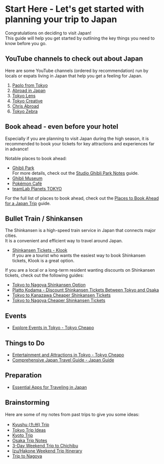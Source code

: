 # Start Here - Let's get started with planning your trip to Japan

Congratulations on deciding to visit Japan!  
This guide will help you get started by outlining the key things you need to know before you go.


## YouTube channels to check out about Japan

Here are some YouTube channels (ordered by recommendation) run by locals or expats living in Japan that help you get a feeling for Japan.
1. [Paolo from Tokyo](https://youtube.com/@paolofromtokyo)
1. [Abroad in Japan](https://youtube.com/@abroadinjapan)
1. [Tokyo Lens](https://youtube.com/@TokyoLens)
1. [Tokyo Creative](https://youtube.com/@TokyoCreativePlay)
1. [Chris Abroad](https://youtube.com/@ChrisAbroad)
1. [Tokyo Zebra](https://youtube.com/@TokyoZebra)


## Book ahead - even before your hotel

Especially if you are planning to visit Japan during the high season, it is recommended to book your tickets for key attractions and experiences far in advance!

Notable places to book ahead:
* [Ghibli Park](./Japan_Trip_Reserve_Ahead.md#ghibli-park)  
  For more details, check out the [Studio Ghibli Park Notes](./trip-nagoya-ghibli-park.md) guide.
* [Ghibli Museum](./Japan_Trip_Reserve_Ahead.md#ghibli-museum)
* [Pokémon Café](./Japan_Trip_Reserve_Ahead.md#pokémon-café)
* [teamLab Planets TOKYO](./Japan_Trip_Reserve_Ahead.md#teamlab-planets-tokyo)

For the full list of places to book ahead, check out the [Places to Book Ahead for a Japan Trip](./Japan_Trip_Reserve_Ahead.md) guide.


## Bullet Train / Shinkansen

The Shinkansen is a high-speed train service in Japan that connects major cities.  
It is a convenient and efficient way to travel around Japan.  
* [Shinkansen Tickets - Klook](https://www.klook.com/japan-rail/shinkansen/)  
  If you are a tourist who wants the easiest way to book Shinkansen tickets, Klook is a great option.

If you are a local or a long-term resident wanting discounts on Shinkansen tickets, check out the following guides:
* [Tokyo to Nagoya Shinkansen Option](Shinkansen_Discount_Tokyo_Nagoya.md)
* [Platto Kodama - Discount Shinkansen Tickets Between Tokyo and Osaka](Shinkansen_Discount_Tokyo_Osaka.md)
* [Tokyo to Kanazawa Cheaper Shinkansen Tickets](Tokyo_Kanazawa.md)
* [Tokyo to Nagoya Cheaper Shinkansen Tickets](Tokyo_Nagoya.md)


## Events

* [Explore Events in Tokyo - Tokyo Cheapo](https://tokyocheapo.com/events/)


## Things to Do

* [Entertainment and Attractions in Tokyo - Tokyo Cheapo](https://tokyocheapo.com/entertainment/)
* [Comprehensive Japan Travel Guide - Japan Guide](https://www.japan-guide.com)


## Preparation

* [Essential Apps for Traveling in Japan](./Apps.md)


## Brainstorming

Here are some of my notes from past trips to give you some ideas:
* [Kyushu (九州) Trip](Kyushu.md)
* [Tokyo Trip Ideas](Tokyo_TripIdeas.md)
* [Kyoto Trip](Trip_Kyoto.md)
* [Osaka Trip Notes](Trip_Osaka.md)
* [3-Day Weekend Trip to Chichibu](trip-chichibu.md)
* [Izu/Hakone Weekend Trip Itinerary](trip-izu-hakone.md)
* [Trip to Nagoya](trip-nagoya.md)
